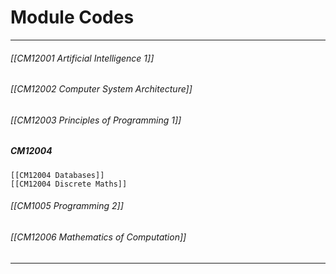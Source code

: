 # Module Codes
---
###### [[CM12001 Artificial Intelligence 1]]
###### [[CM12002 Computer System Architecture]]

###### [[CM12003 Principles of Programming 1]]
##### CM12004
	[[CM12004 Databases]]
	[[CM12004 Discrete Maths]]
###### [[CM1005 Programming 2]] 

###### [[CM12006 Mathematics of Computation]] 

---


